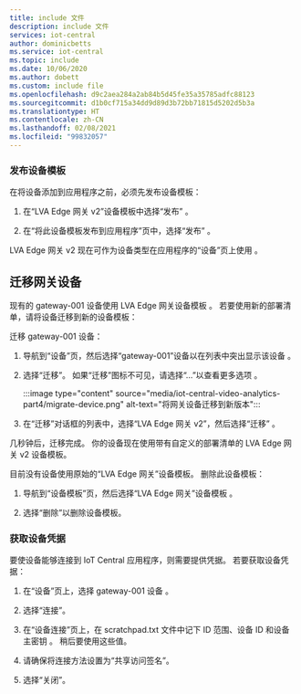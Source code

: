 ```yaml
---
title: include 文件
description: include 文件
services: iot-central
author: dominicbetts
ms.service: iot-central
ms.topic: include
ms.date: 10/06/2020
ms.author: dobett
ms.custom: include file
ms.openlocfilehash: d9c2aea284a2ab84b5d45fe35a35785adfc88123
ms.sourcegitcommit: d1b0cf715a34dd9d89d3b72bb71815d5202d5b3a
ms.translationtype: HT
ms.contentlocale: zh-CN
ms.lasthandoff: 02/08/2021
ms.locfileid: "99832057"
---
```

### <a name="publish-the-device-template"></a>发布设备模板

在将设备添加到应用程序之前，必须先发布设备模板：

1. 在“LVA Edge 网关 v2”设备模板中选择“发布” 。

1. 在“将此设备模板发布到应用程序”页中，选择“发布” 。

LVA Edge 网关 v2 现在可作为设备类型在应用程序的“设备”页上使用 。

## <a name="migrate-the-gateway-device"></a>迁移网关设备

现有的 gateway-001 设备使用 LVA Edge 网关设备模板 。 若要使用新的部署清单，请将设备迁移到新的设备模板：

迁移 gateway-001 设备：

1. 导航到“设备”页，然后选择“gateway-001”设备以在列表中突出显示该设备 。

1. 选择“迁移”。 如果“迁移”图标不可见，请选择“…”以查看更多选项 。

    :::image type="content" source="media/iot-central-video-analytics-part4/migrate-device.png" alt-text="将网关设备迁移到新版本":::

1. 在“迁移”对话框的列表中，选择“LVA Edge 网关 v2”，然后选择“迁移”  。

几秒钟后，迁移完成。 你的设备现在使用带有自定义的部署清单的 LVA Edge 网关 v2 设备模板。

目前没有设备使用原始的“LVA Edge 网关”设备模板。 删除此设备模板：

1. 导航到“设备模板”页，然后选择“LVA Edge 网关”设备模板 。

1. 选择“删除”以删除设备模板。

### <a name="get-the-device-credentials"></a>获取设备凭据

要使设备能够连接到 IoT Central 应用程序，则需要提供凭据。 若要获取设备凭据：

1. 在“设备”页上，选择 gateway-001 设备 。

1. 选择“连接”。

1. 在“设备连接”页上，在 scratchpad.txt 文件中记下 ID 范围、设备 ID 和设备主密钥  。 稍后要使用这些值。

1. 请确保将连接方法设置为“共享访问签名”。

1. 选择“关闭”。

